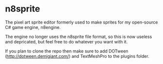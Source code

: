 # n8sprite
The pixel art sprite editor formerly used to make sprites for my open-source C# game engine, n8engine.

The engine no longer uses the n8sprite file format, so this is now useless and depricated, but feel free to do whatever you want with it.

If you plan to clone the repo then make sure to add DOTween (http://dotween.demigiant.com/) and TextMeshPro to the plugins folder.
